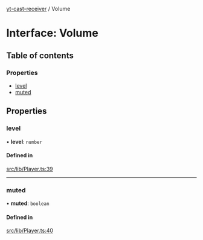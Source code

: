 [yt-cast-receiver](../README.md) / Volume

# Interface: Volume

## Table of contents

### Properties

- [level](Volume.md#level)
- [muted](Volume.md#muted)

## Properties

### level

• **level**: `number`

#### Defined in

[src/lib/Player.ts:39](https://github.com/patrickkfkan/yt-cast-receiver/blob/91904fb/src/lib/Player.ts#L39)

___

### muted

• **muted**: `boolean`

#### Defined in

[src/lib/Player.ts:40](https://github.com/patrickkfkan/yt-cast-receiver/blob/91904fb/src/lib/Player.ts#L40)
